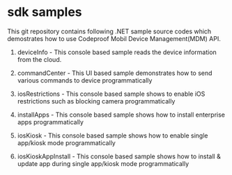 # sdk samples

This git repository contains following .NET sample source codes which demostrates how to use Codeproof Mobil Device Management(MDM) API. 
 
1. deviceInfo - This console based sample reads the device information from the cloud.

2. commandCenter - This UI based sample demonstrates how to send various commands to device programmatically

3. iosRestrictions - This console based sample shows to enable iOS restrictions such as blocking camera programmatically

4. installApps - This console based sample shows how to install enterprise apps programmatically

5. iosKiosk - This console based sample shows how to enable single app/kiosk mode programmatically

5. iosKioskAppInstall - This console based sample shows how to install & update app during single app/kiosk mode programmatically
